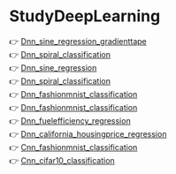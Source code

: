 # StudyDeepLearning
👉 [Dnn_sine_regression_gradienttape](https://github.com/Juyoung4/StudyDeepLearning/blob/master/Dnn_sine_regression_gradienttape.ipynb)<br>
👉 [Dnn_spiral_classification](https://github.com/Juyoung4/StudyDeepLearning/blob/master/Dnn_spiral_classification_gradienttape.ipynb)<br>
👉 [Dnn_sine_regression](https://github.com/Juyoung4/StudyDeepLearning/blob/master/Dnn_sine_regression_keras.ipynb)<br>
👉 [Dnn_spiral_classification](https://github.com/Juyoung4/StudyDeepLearning/blob/master/Dnn_spiral_classification_keras.ipynb)<br>
👉 [Dnn_fashionmnist_classification](https://github.com/Juyoung4/StudyDeepLearning/blob/master/Dnn_fashionmnist_classification.ipynb) <br>
👉 [Dnn_fashionmnist_classification](https://github.com/Juyoung4/StudyDeepLearning/blob/master/Dnn_fashionmnist_classification_tensorboard.ipynb)<br>
👉 [Dnn_fuelefficiency_regression](https://github.com/Juyoung4/StudyDeepLearning/blob/master/Dnn_fuelefficiency_regression.ipynb)<br>
👉 [Dnn_california_housingprice_regression](https://github.com/Juyoung4/Juyoung4.github.io/blob/master/Dnn_california_housingprice_regression.ipynb)<br>
👉 [Cnn_fashionmnist_classification](https://github.com/Juyoung4/Juyoung4.github.io/blob/master/Cnn_fashionmnist_classification.ipynb)<br>
👉 [Cnn_cifar10_classification](https://github.com/Juyoung4/StudyDeepLearning/blob/master/Cnn_cifar10_classification.ipynb)

